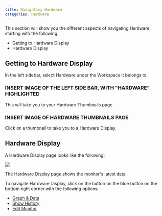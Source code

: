```yaml
---
title: Navigating-Hardware
categories: Hardware
---
```

This section will show you the different aspects of navigating Hardware, starting with the following:

- Getting to Hardware Display
- Hardware Display

## Getting to Hardware Display

In the left sidebar, select Hardware under the Workspace it belongs to.

### INSERT IMAGE OF THE LEFT SIDE BAR, WITH "HARDWARE" HIGHLIGHTED

This will take you to your Hardware Thumbnails page. 

### INSERT IMAGE OF HARDWARE THUMBNAILS PAGE

Click on a thumbnail to take you to a Hardware Display.

## Hardware Display

A Hardware Display page looks like the following:

![](https://cloud.githubusercontent.com/assets/26155270/23733615/f45d47ec-04b4-11e7-8412-1171a28f10c0.jpg)

The Hardware Display page shows the monitor's latest data

To navigate Hardware Display, click on the button on the blue button on the bottom right corner with the following options:

- [Graph & Data](/%5BHardware%5D-Graph-&-Data)
- [Show History](/%5BHardware%5D-Show-History)
- [Edit Monitor](/%5BHardware%5D-Edit-Monitor)




